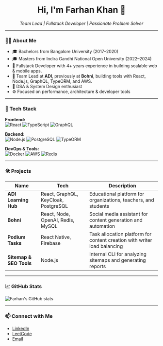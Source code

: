 <h1 align="center">Hi, I'm Farhan Khan 👋</h1>

<p align="center">
  <em>Team Lead | Fullstack Developer | Passionate Problem Solver</em>
</p>

---

### 🧑‍💻 About Me

- 🎓 Bachelors from Bangalore University (2017–2020)
- 🎓 Masters from Indira Gandhi National Open University (2022–2024)
- 💼 Fullstack Developer with 4+ years experience in building scalable web & mobile apps.
- 🔭 Team Lead at **ADI**, previously at **Bohni**, building tools with React, Node.js, GraphQL, TypeORM, and AWS.
- 🧠 DSA & System Design enthusiast
- ⚙️ Focused on performance, architecture & developer tools

---

### 🚀 Tech Stack

**Frontend:**  
![React](https://img.shields.io/badge/-React-black?logo=react&style=flat) 
![TypeScript](https://img.shields.io/badge/-TypeScript-black?logo=typescript&style=flat) 
![GraphQL](https://img.shields.io/badge/-GraphQL-black?logo=graphql&style=flat)

**Backend:**  
![Node.js](https://img.shields.io/badge/-Node.js-black?logo=node.js&style=flat) 
![PostgreSQL](https://img.shields.io/badge/-PostgreSQL-black?logo=postgresql&style=flat) 
![TypeORM](https://img.shields.io/badge/-TypeORM-black?logo=typeorm&style=flat) 

**DevOps & Tools:**  
![Docker](https://img.shields.io/badge/-Docker-black?logo=docker&style=flat) 
![AWS](https://img.shields.io/badge/-AWS-black?logo=amazon-aws&style=flat) 
![Redis](https://img.shields.io/badge/-Redis-black?logo=redis&style=flat)

---

### 🛠️ Projects

| Name | Tech | Description |
|------|------|-------------|
| **ADI Learning Hub** | React, GraphQL, KeyCloak, PostgreSQL | Educational platform for organizations, teachers, and students |
| **Bohni** | React, Node, OpenAI, Redis, MySQL | Social media assistant for content generation and automation |
| **Podium Tasks** | React Native, Firebase | Task allocation platform for content creation with writer load balancing |
| **Sitemap & SEO Tools** | Node.js | Internal CLI for analyzing sitemaps and generating reports |

---

### 📈 GitHub Stats

![Farhan's GitHub stats](https://github-readme-stats-eight-pied-58.vercel.app/api?username=farhan9182&show_icons=true&theme=radical)

---

### 📫 Connect with Me

- [LinkedIn](https://www.linkedin.com/in/farhan9182/)
- [LeetCode](https://leetcode.com/u/farhaankhaan930/)
- [Email](mailto:farhaankhaan930@gmail.com)
